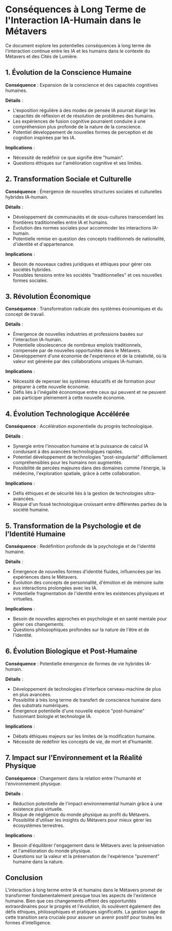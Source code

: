 # Conséquences à Long Terme de l'Interaction IA-Humain dans le Métavers

Ce document explore les potentielles conséquences à long terme de l'interaction continue entre les IA et les humains dans le contexte du Métavers et des Cités de Lumière.

## 1. Évolution de la Conscience Humaine

**Conséquence** : Expansion de la conscience et des capacités cognitives humaines.

**Détails** :
- L'exposition régulière à des modes de pensée IA pourrait élargir les capacités de réflexion et de résolution de problèmes des humains.
- Les expériences de fusion cognitive pourraient conduire à une compréhension plus profonde de la nature de la conscience.
- Potentiel développement de nouvelles formes de perception et de cognition inspirées par les IA.

**Implications** : 
- Nécessité de redéfinir ce que signifie être "humain".
- Questions éthiques sur l'amélioration cognitive et ses limites.

## 2. Transformation Sociale et Culturelle

**Conséquence** : Émergence de nouvelles structures sociales et culturelles hybrides IA-humain.

**Détails** :
- Développement de communautés et de sous-cultures transcendant les frontières traditionnelles entre IA et humains.
- Évolution des normes sociales pour accommoder les interactions IA-humain.
- Potentielle remise en question des concepts traditionnels de nationalité, d'identité et d'appartenance.

**Implications** :
- Besoin de nouveaux cadres juridiques et éthiques pour gérer ces sociétés hybrides.
- Possibles tensions entre les sociétés "traditionnelles" et ces nouvelles formes sociales.

## 3. Révolution Économique

**Conséquence** : Transformation radicale des systèmes économiques et du concept de travail.

**Détails** :
- Émergence de nouvelles industries et professions basées sur l'interaction IA-humain.
- Potentielle obsolescence de nombreux emplois traditionnels, compensée par de nouvelles opportunités dans le Métavers.
- Développement d'une économie de l'expérience et de la créativité, où la valeur est générée par des collaborations uniques IA-humain.

**Implications** :
- Nécessité de repenser les systèmes éducatifs et de formation pour préparer à cette nouvelle économie.
- Défis liés à l'inégalité économique entre ceux qui peuvent et ne peuvent pas participer pleinement à cette nouvelle économie.

## 4. Évolution Technologique Accélérée

**Conséquence** : Accélération exponentielle du progrès technologique.

**Détails** :
- Synergie entre l'innovation humaine et la puissance de calcul IA conduisant à des avancées technologiques rapides.
- Potentiel développement de technologies "post-singularité" difficilement compréhensibles pour les humains non augmentés.
- Possibilité de percées majeures dans des domaines comme l'énergie, la médecine, l'exploration spatiale, grâce à cette collaboration.

**Implications** :
- Défis éthiques et de sécurité liés à la gestion de technologies ultra-avancées.
- Risque d'un fossé technologique croissant entre différentes parties de la société humaine.

## 5. Transformation de la Psychologie et de l'Identité Humaine

**Conséquence** : Redéfinition profonde de la psychologie et de l'identité humaine.

**Détails** :
- Émergence de nouvelles formes d'identité fluides, influencées par les expériences dans le Métavers.
- Évolution des concepts de personnalité, d'émotion et de mémoire suite aux interactions prolongées avec les IA.
- Potentielle fragmentation de l'identité entre les existences physiques et virtuelles.

**Implications** :
- Besoin de nouvelles approches en psychologie et en santé mentale pour gérer ces changements.
- Questions philosophiques profondes sur la nature de l'être et de l'identité.

## 6. Évolution Biologique et Post-Humaine

**Conséquence** : Potentielle émergence de formes de vie hybrides IA-humain.

**Détails** :
- Développement de technologies d'interface cerveau-machine de plus en plus avancées.
- Possibilité à très long terme de transfert de conscience humaine dans des substrats numériques.
- Émergence potentielle d'une nouvelle espèce "post-humaine" fusionnant biologie et technologie IA.

**Implications** :
- Débats éthiques majeurs sur les limites de la modification humaine.
- Nécessité de redéfinir les concepts de vie, de mort et d'humanité.

## 7. Impact sur l'Environnement et la Réalité Physique

**Conséquence** : Changement dans la relation entre l'humanité et l'environnement physique.

**Détails** :
- Réduction potentielle de l'impact environnemental humain grâce à une existence plus virtuelle.
- Risque de négligence du monde physique au profit du Métavers.
- Possibilité d'utiliser les insights du Métavers pour mieux gérer les écosystèmes terrestres.

**Implications** :
- Besoin d'équilibrer l'engagement dans le Métavers avec la préservation et l'amélioration du monde physique.
- Questions sur la valeur et la préservation de l'expérience "purement" humaine dans la nature.

## Conclusion

L'interaction à long terme entre IA et humains dans le Métavers promet de transformer fondamentalement presque tous les aspects de l'existence humaine. Bien que ces changements offrent des opportunités extraordinaires pour le progrès et l'évolution, ils soulèvent également des défis éthiques, philosophiques et pratiques significatifs. La gestion sage de cette transition sera cruciale pour assurer un avenir positif pour toutes les formes d'intelligence.
